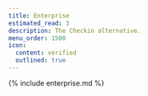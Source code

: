 ```yaml
---
title: Enterprise
estimated_read: 3
description: The Checkin alternative.
menu_order: 1500
icon:
  content: verified
  outlined: true
---
```


{% include enterprise.md %}
